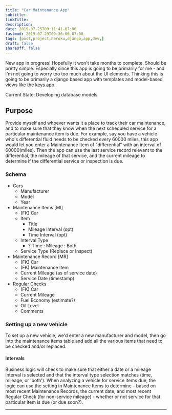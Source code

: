 ```yaml
---
title: "Car Maintenance App"
subtitle:
linkTitle:
description:
date: 2019-07-25T09:11:41-07:00
lastmod: 2019-07-29T09:36:00-07:00
tags: [post,project,heroku,django,app,dev,]
draft: false
shareOff: false
---
```


New app in progress! Hopefully it won't take months to complete. Should be pretty simple. Especially since this app is going to be primarily for me - and I'm not going to worry too too much about the UI elements. Thinking this is going to be primarily a django based app with templates and model-based views like the [keys app][1].

Current State: Developing database models

## Purpose

Provide myself and whoever wants it a place to track their car maintenance, and to make sure that they know when the next scheduled service for a particular maintenance item is due. For example, say you have a vehicle who's differential fluid needs to be checked every 60000 miles, this app would let you enter a Maintenance Item of "differential" with an interval of 60000(miles). Then the app can use the last service record relevant to the differential, the mileage of that service, and the current mileage to determine if the differential service or inspection is due.

### Schema

- Cars
    - Manufacturer
    - Model
    - Year
- Maintenance Items \[MI\]
    - (FK) Car
    - Item
        - Title
        - Mileage Interval (opt)
        - Time Interval (opt)
    - Interval Type
        - ? Time : Mileage : Both
    - Service Type (Replace or Inspect)
- Maintenance Record \[MR\]
    - (FK) Car
    - (FK) Maintenance Item
    - Current Mileage (as of service date)
    - Service Date (timestamp)
- Regular Checks
    - (FK) Car
    - Current Mileage
    - Fuel Economy (estimate?)
    - Oil Level
    - Comments

### Setting up a new vehicle

To set up a new vehicle, we'd enter a new manufacturer and model, then go into the maintenance items table and add all the various items that need to be checked and/or replaced.

#### Intervals

Business logic will check to make sure that either a date or a mileage interval is selected and that the interval type selection matches (time, mileage, or 'both'). When analyzing a vehicle for service items due, the logic can use the setting in Maintenance Items to determine - based on most recent Maintenance Records, the current date, and most recent Regular Check (for non-service mileage) - whether or not service for that particular item is due (or due soon?).

---
[1]: http://chase-sawyer-demos.herokuapp.com/keysApp/
